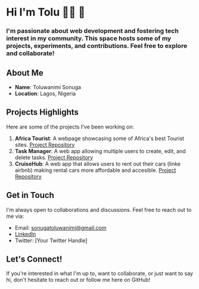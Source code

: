 # Hi I'm Tolu 👩‍💻 👋

### I'm passionate about web development and fostering tech interest in my community. This space hosts some of my projects, experiments, and contributions. Feel free to explore and collaborate!

## About Me

- **Name**: Toluwanimi Sonuga
- **Location**: Lagos, Nigeria 


## Projects Highlights

Here are some of the projects I've been working on:

1. **Africa Tourist**: A webpage showcasing some of Africa's best Tourist sites. [Project Repository](https://github.com/nimi11/Africa-Tourist)
2. **Task Manager**: A web app allowing multiple users to create, edit, and delete tasks. [Project Repository](https://github.com/kibo-web-app-dev-oct-23/final-project-crud-app-techdevs)
3. **CruiseHub**: A web app that allows users to rent out their cars (linke airbnb) making rental cars more affordable and accesible. [Project Repository](https://github.com/kibo-web-app-dev-oct-23/final-project-crud-app-techdevs)


## Get in Touch

I'm always open to collaborations and discussions. Feel free to reach out to me via:

- Email: sonugatoluwanimi@gmail.com
- [LinkedIn](https://www.linkedin.com/in/toluwanimisonuga/)
- Twitter: [Your Twitter Handle]

## Let's Connect!

If you're interested in what I'm up to, want to collaborate, or just want to say hi, don't hesitate to reach out or follow me here on GitHub!
